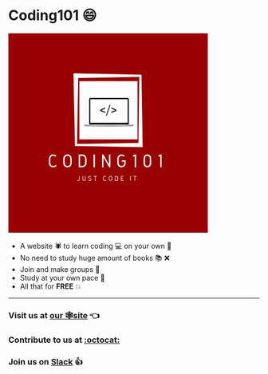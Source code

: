 # Coding101 :smile:
<img src="./images/coding101.jpg" width="400">

- A website :spider: to learn coding :computer: on your own :100:
- No need to study huge amount of books :books: :x:
- Join and make groups :two_men_holding_hands:
- Study at your own pace :running:
- All that for **FREE** :boom:

***
### Visit us at **[our :spider_web:site](https://coding101.tk)** :point_left:

### Contribute to us at [:octocat:](https://github.com/Code-Learn-Work/coding101)

### Join us on [Slack](team-coding101.slack.com) :+1:
